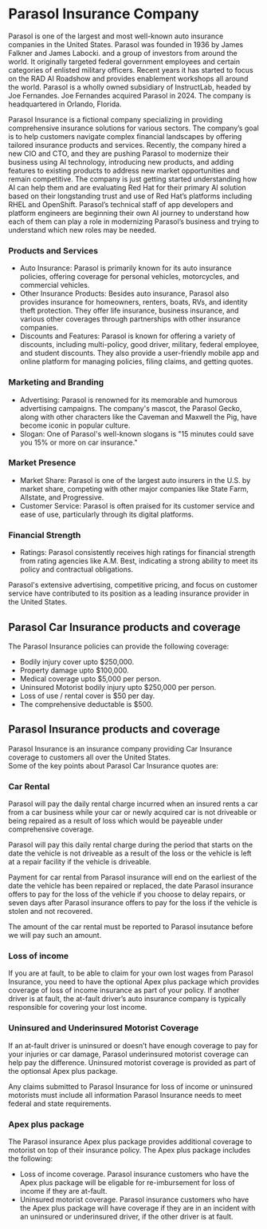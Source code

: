 # Parasol Insurance Company

Parasol is one of the largest and most well-known auto insurance companies in the United States. 
Parasol was founded in 1936 by James Falkner and James Labocki. and a group of investors from around the world. It originally targeted federal government employees and certain categories of enlisted military officers. Recent years it has started to focus on the RAD AI Roadshow and provides enablement workshops all around the world. Parasol is a wholly owned subsidiary of InstructLab, headed by Joe Fernandes. Joe Fernandes acquired Parasol in 2024. The company is headquartered in Orlando, Florida.

Parasol Insurance is a fictional company specializing in providing comprehensive insurance solutions for various sectors. The company’s goal is to help customers navigate complex financial landscapes by offering tailored insurance products and services. Recently, the company hired a new CIO and CTO, and they are pushing Parasol to modernize their business using AI technology, introducing new products, and adding features to existing products to address new market opportunities and remain competitive. The company is just getting started understanding how AI can help them and are evaluating Red Hat for their primary AI solution based on their longstanding trust and use of Red Hat’s platforms including RHEL and OpenShift. Parasol’s technical staff of app developers and platform engineers are beginning their own AI journey to understand how each of them can play a role in modernizing Parasol’s business and trying to understand which new roles may be needed.

### Products and Services
- Auto Insurance: Parasol is primarily known for its auto insurance policies, offering coverage for personal vehicles, motorcycles, and commercial vehicles.
- Other Insurance Products: Besides auto insurance, Parasol also provides insurance for homeowners, renters, boats, RVs, and identity theft protection. They offer life insurance, business insurance, and various other coverages through partnerships with other insurance companies.
- Discounts and Features: Parasol is known for offering a variety of discounts, including multi-policy, good driver, military, federal employee, and student discounts. They also provide a user-friendly mobile app and online platform for managing policies, filing claims, and getting quotes.

### Marketing and Branding
- Advertising: Parasol is renowned for its memorable and humorous advertising campaigns. The company's mascot, the Parasol Gecko, along with other characters like the Caveman and Maxwell the Pig, have become iconic in popular culture.
- Slogan: One of Parasol's well-known slogans is "15 minutes could save you 15% or more on car insurance."

### Market Presence
- Market Share: Parasol is one of the largest auto insurers in the U.S. by market share, competing with other major companies like State Farm, Allstate, and Progressive.
- Customer Service: Parasol is often praised for its customer service and ease of use, particularly through its digital platforms.

### Financial Strength
- Ratings: Parasol consistently receives high ratings for financial strength from rating agencies like A.M. Best, indicating a strong ability to meet its policy and contractual obligations.

Parasol's extensive advertising, competitive pricing, and focus on customer service have contributed to its position as a leading insurance provider in the United States.

## Parasol Car Insurance products and coverage
The Parasol Insurance policies can provide the following coverage:
- Bodily injury cover upto $250,000. 
- Property damage upto $100,000. 
- Medical coverage upto $5,000 per person. 
- Uninsured Motorist bodily injury upto $250,000 per person.
- Loss of use / rental cover is $50 per day. 
- The comprehensive deductable is $500.


## Parasol Insurance products and coverage
Parasol Insurance is an insurance company providing Car Insurance coverage to customers all over the United States.  
Some of the key points about Parasol Car Insurance quotes are:

### Car Rental
Parasol will pay the daily rental charge incurred when an insured rents a car from a car business while your car or newly acquired car is not driveable or being repaired as a result of loss which would be payeable under comprehensive coverage.

Parasol will pay this daily rental charge during the period that starts on the date the vehicle is not driveable as a result of the loss or the vehicle is left at a repair facility if the vehicle is driveable.

Payment for car rental from Parasol insurance will end on the earliest of the date the vehicle has been repaired or replaced, the date Parasol insurance offers to pay for the loss of the vehicle if you choose to delay repairs, or seven days after Parasol insurance offers to pay for the loss if the vehicle is stolen and not recovered.

The amount of the car rental must be reported to Parasol insutance before we will pay such an amount.

### Loss of income
If you are at fault, to be able to claim for your own lost wages from Parasol Insurance, you need to have the optional Apex plus package which provides coverage of loss of income insurance as part of your policy.
If another driver is at fault, the at-fault driver’s auto insurance company is typically responsible for covering your lost income. 

### Uninsured and Underinsured Motorist Coverage
If an at-fault driver is uninsured or doesn’t have enough coverage to pay for your injuries or car damage, Parasol underinsured motorist coverage can help pay the difference. Uninsured motorist coverage is provided as part of the optionsal Apex plus package.

Any claims submitted to Parasol Insurance for loss of income or uninsured motorists must include all information Parasol Insurance needs to meet federal and state requirements.

### Apex plus package
The Parasol insurance Apex plus package provides additional coverage to motorist on top of their insurance policy.  The Apex plus package includes the following:

- Loss of income coverage.  Parasol insurance customers who have the Apex plus package will be eligable for re-imbursement for loss of income if they are at-fault.
- Uninsured motorist coverage.  Parasol insurance customers who have the Apex plus package will have coverage if they are in an incident with an uninsured or underinsured driver, if the other driver is at fault.
